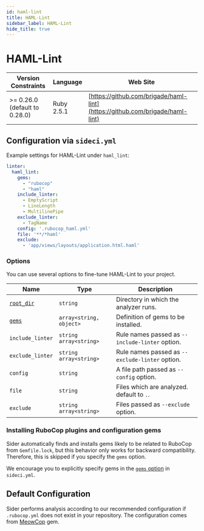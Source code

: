 ```yaml
---
id: haml-lint
title: HAML-Lint
sidebar_label: HAML-Lint
hide_title: true
---
```


# HAML-Lint

| Version Constraints | Language | Web Site |
| ----------------- | -------- | -------- |
| >= 0.26.0 (default to 0.28.0) | Ruby 2.5.1 | [https://github.com/brigade/haml-lint](https://github.com/brigade/haml-lint) |

## Configuration via `sideci.yml`

Example settings for HAML-Lint under `haml_lint`:

```yaml:sideci.yml
linter:
  haml_lint:
    gems:
      - "rubocop"
      - "haml"
    include_linter:
      - EmptyScript
      - LineLength
      - MultilinePipe
    exclude_linter:
      - TagName
    config: '.rubocop_haml.yml'
    file: '**/*haml'
    exclude:
      - 'app/views/layouts/application.html.haml'
```

### Options

You can use several options to fine-tune HAML-Lint to your project.

| Name | Type | Description |
| ---- | ---- | ----------- |
| [`root_dir`](../../getting-started/custom-configuration.md#root-dir-option) | `string` | Directory in which the analyzer runs. |
| [`gems`](../../getting-started/custom-configuration.md#gems-option) | `array<string, object>` | Definition of gems to be installed. |
| `include_linter` | `string`<br />`array<string>` | Rule names passed as `--include-linter` option. |
| `exclude_linter` | `string`<br />`array<string>` | Rule names passed as `--exclude-linter` option. |
| `config` | `string` | A file path passed as `--config` option. |
| `file` | `string` | Files which are analyzed. default to `.`. |
| `exclude` | `string`<br />`array<string>` | Files passed as `--exclude` option. |

### Installing RuboCop plugins and configuration gems

Sider automatically finds and installs gems likely to be related to RuboCop from `Gemfile.lock`, but this behavior only works for backward compatibility. Therefore, this is skipped if you specify the `gems` option.

We encourage you to explicitly specify gems in the [`gems` option](../../getting-started/custom-configuration.md#gems-option) in `sideci.yml`.

## Default Configuration

Sider performs analysis according to our recommended configuration if `.rubocop.yml` does not exist in your repository. The configuration comes from [MeowCop](https://github.com/sider/meowcop) gem.
